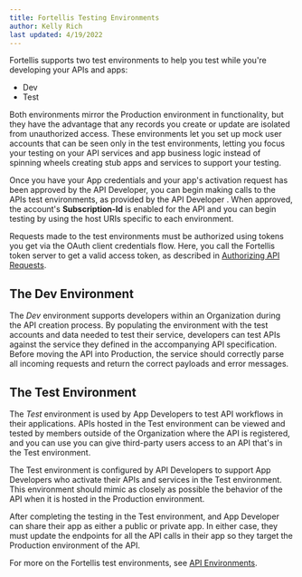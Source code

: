 ```yaml
---
title: Fortellis Testing Environments
author: Kelly Rich
last updated: 4/19/2022
---
```


Fortellis supports two test environments to help you test while you're developing your APIs and apps:

* Dev
* Test

Both environments mirror the Production environment in functionality, but they have the advantage that any records you create or update are isolated from unauthorized access. These environments let you set up mock user accounts that can be seen only in the test environments, letting you focus your testing on your API services and app business logic instead of spinning wheels creating stub apps and services to support your testing.

Once you have your App credentials and your app's activation request has been approved by the API Developer, you can begin making calls to the APIs test environments, as provided by the API Developer . When approved, the account's **Subscription-Id** is enabled for the API and you can begin testing by using the host URIs specific to each environment.

Requests made to the test environments must be authorized using tokens you get via the OAuth client credentials flow. Here, you call the Fortellis token server to get a valid access token, as described in [Authorizing API Requests](/docs/general/making-calls/authorizing-requests).

## The Dev Environment

The *Dev* environment supports developers within an Organization during the API creation process. By populating the environment with the test accounts and data needed to test their service, developers can test APIs against the service they defined in the accompanying API specification. Before moving the API into Production, the service should correctly parse all incoming requests and return the correct payloads and error messages.

## The Test Environment

The *Test* environment is used by App Developers to test API workflows in their applications. APIs hosted in the Test environment can be viewed and tested by members outside of the Organization where the API is registered, and you can use you can give third-party users access to an API that's in the Test environment.

The Test environment is configured by API Developers to support App Developers who activate their APIs and services in the Test environment. This environment should mimic as closely as possible the behavior of the API when it is hosted in the Production environment.

After completing the testing in the Test environment, and App Developer can share their app as either a public or private app. In either case, they must update the endpoints for all the API calls in their app so they target the Production environment of the API.

For more on the Fortellis test environments, see [API Environments](/docs/tutorials/api-lifecycle/api-environments).
